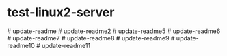 # test-linux2-server
# update-readme
# update-readme2
# update-readme5
# update-readme6
# update-readme7
# update-readme8
# update-readme9
# update-readme10
# update-readme11